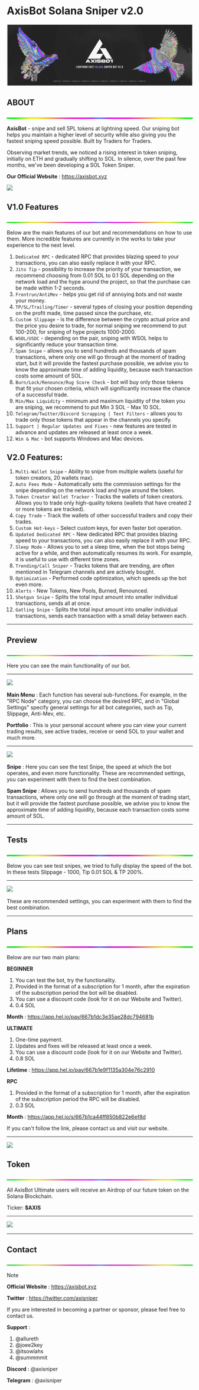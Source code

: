 # AxisBot Solana Sniper v2.0 

![](https://github.com/AxisBotV2/solana-sniper-bot/blob/1be5d62ff1e656e750e5c089400987edbd6b379f/Files/banner.png)

## ABOUT

![](https://github.com/AxisBotV2/solana-sniper-bot/blob/1be5d62ff1e656e750e5c089400987edbd6b379f/Files/line.gif)

**AxisBot** - snipe and sell SPL tokens at lightning speed. Our sniping bot helps you maintain a higher level of security while also giving you the fastest sniping speed possible. Built by Traders for Traders.

Observing market trends, we noticed a rising interest in token sniping, initially on ETH and gradually shifting to SOL. In silence, over the past few months, we've been developing a SOL Token Sniper.

**Our Official Website** : https://axisbot.xyz


![](macsite.png)

## V1.0 Features

![](https://github.com/AxisBotV2/solana-sniper-bot/blob/1be5d62ff1e656e750e5c089400987edbd6b379f/Files/line.gif)

Below are the main features of our bot and recommendations on how to use them. 
More incredible features are currently in the works to take your experience to the next level.

1. `Dedicated RPC` - dedicated RPC that provides blazing speed to your transactions, you can also easily replace it with your RPC.
2. `Jito Tip` - possibility to increase the priority of your transaction, we recommend choosing from 0.01 SOL to 0.1 SOL depending on the network load and the hype around the project, so that the purchase can be made within 1-2 seconds.
3. `Frontrun/AntiMev` - helps you get rid of annoying bots and not waste your money.
4. `TP/SL/Trailing/Timer` - several types of closing your position depending on the profit made, time passed since the purchase, etc.
5. `Custom Slippage` - is the difference between the crypto actual price and the price you desire to trade, for normal sniping we recommend to put 100-200, for sniping of hype projects 1000-2000.
6. `WSOL/USDC` - depending on the pair, sniping with WSOL helps to significantly reduce your transaction time.
7. `Spam Snipe` - allows you to send hundreds and thousands of spam transactions, where only one will go through at the moment of trading start, but it will provide the fastest purchase possible, we advise you to know the approximate time of adding liquidity, because each transaction costs some amount of SOL.
8. `Burn/Lock/Renounce/Rug Score Check` - bot will buy only those tokens that fit your chosen criteria, which will significantly increase the chance of a successful trade.
9. `Min/Max Liquidity` - minimum and maximum liquidity of the token you are sniping, we recommend to put Min 3 SOL - Max 10 SOL.
10. `Telegram/Twitter/Discord Scrapping | Text Filters` - allows you to trade only those tokens that appear in the channels you specify.
11. `Support | Regular Updates and Fixes` - new features are tested in advance and updates are released at least once a week.
12. `Win & Mac` - bot supports Windows and Mac devices.

## V2.0 Features:

1. `Multi-Wallet Snipe` - Ability to snipe from multiple wallets (useful for token creators, 20 wallets max).
2. `Auto Fees Mode` - Automatically sets the commission settings for the snipe depending on the network load and hype around the token.
3. `Token Creator Wallet Tracker` - Tracks the wallets of token creators. Allows you to trade only high-quality tokens (wallets that have created 2 or more tokens are tracked).
4. `Copy Trade` - Track the wallets of other successful traders and copy their trades.
5. `Custom Hot-keys` - Select custom keys, for even faster bot operation.
6. `Updated Dedicated RPC` - New dedicated RPC that provides blazing speed to your transactions, you can also easily replace it with your RPC.
7. `Sleep Mode` - Allows you to set a sleep time, when the bot stops being active for a while, and then automatically resumes its work. For example, it is useful to use with different time zones.
8. `Trending/Call Sniper` - Tracks tokens that are trending, are often mentioned in Telegram channels and are actively bought.
9. `Optimization` - Performed code optimization, which speeds up the bot even more.
10. `Alerts` - New Tokens, New Pools, Burned, Renounced.
11. `Shotgun Snipe` - Splits the total input amount into smaller individual transactions, sends all at once.
12. `Gatling Snipe` - Splits the total input amount into smaller individual transactions, sends each transaction with a small delay between each.

----------------------------------

## Preview

![](https://github.com/AxisBotV2/solana-sniper-bot/blob/1be5d62ff1e656e750e5c089400987edbd6b379f/Files/line.gif)

Here you can see the main functionality of our bot.

----------------------------------

![](menuportfolio.png)

**Main Menu** : Each function has several sub-functions. For example, in the "RPC Node" category, you can choose the desired RPC, and in "Global Settings" specify general settings for all bot categories, such as Tip, Slippage, Anti-Mev, etc.

**Portfolio** : This is your personal account where you can view your current trading results, see active trades, receive or send SOL to your wallet and much more.

----------------------------------

![](snipespamsnipe.png)

**Snipe** : Here you can see the test Snipe, the speed at which the bot operates, and even more functionality.
These are recommended settings, you can experiment with them to find the best combination.

**Spam Snipe** : Allows you to send hundreds and thousands of spam transactions, where only one will go through at the moment of trading start, but it will provide the fastest purchase possible, we advise you to know the approximate time of adding liquidity, because each transaction costs some amount of SOL.

----------------------------------

## Tests

![](https://github.com/AxisBotV2/solana-sniper-bot/blob/1be5d62ff1e656e750e5c089400987edbd6b379f/Files/line.gif)

Below you can see test snipes, we tried to fully display the speed of the bot.
In these tests Slippage - 1000, Tip 0.01 SOL & TP 200%.

----------------------------------

![](tests.png)

These are recommended settings, you can experiment with them to find the best combination.

----------------------------------

## Plans

![](https://github.com/AxisBotV2/solana-sniper-bot/blob/1be5d62ff1e656e750e5c089400987edbd6b379f/Files/line.gif)

Below are our two main plans:

**BEGINNER**

1. You can test the bot, try the functionality.
2. Provided in the format of a subscription for 1 month, after the expiration of the subscription period the bot will be disabled.
3. You can use a discount code (look for it on our Website and Twitter).
4. 0.4 SOL

**Month** : https://app.hel.io/pay/667b1dc3e35ae28dc794681b

**ULTIMATE**

1. One-time payment.
2. Updates and fixes will be released at least once a week.
3. You can use a discount code (look for it on our Website and Twitter).
4. 0.8 SOL

**Lifetime** : https://app.hel.io/pay/667b1e9f1135a304e76c2910

**RPC**

1. Provided in the format of a subscription for 1 month, after the expiration of the subscription period the RPC will be disabled.
2. 0.3 SOL

**Month** : https://app.hel.io/s/667b1ca44ff850b822e6ef8d

If you can't follow the link, please contact us and visit our website.

----------------------------------

![](plans.png)

## Token

![](https://github.com/AxisBotV2/solana-sniper-bot/blob/1be5d62ff1e656e750e5c089400987edbd6b379f/Files/line.gif)

All AxisBot Ultimate users will receive an Airdrop of our future token on the Solana Blockchain.

Ticker: **$AXIS**

----------------------------------

![](mactoken.png)

----------------------------------

## Contact

![](https://github.com/AxisBotV2/solana-sniper-bot/blob/1be5d62ff1e656e750e5c089400987edbd6b379f/Files/line.gif)

> [!NOTE]
> **Official Website** : https://axisbot.xyz
>
>**Twitter** : https://twitter.com/axisniper
>
> If you are interested in becoming a partner or sponsor, please feel free to contact us.
> 
> **Support** :
> 
> 1. @allureth
> 2. @joee2key
> 3. @itsowlahs
> 4. @summmmit
>
> **Discord** : @axisniper
> 
> **Telegram** : @axisniper
